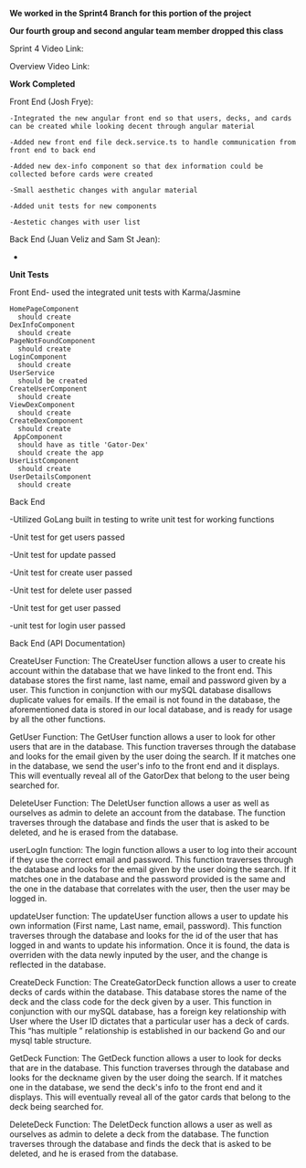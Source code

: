 **We worked in the Sprint4 Branch for this portion of the project**

**Our fourth group and second angular team member dropped this class**

Sprint 4 Video Link:

Overview Video Link: 

**Work Completed**

  Front End (Josh Frye):
    
    -Integrated the new angular front end so that users, decks, and cards can be created while looking decent through angular material
    
    -Added new front end file deck.service.ts to handle communication from front end to back end
    
    -Added new dex-info component so that dex information could be collected before cards were created
    
    -Small aesthetic changes with angular material
    
    -Added unit tests for new components
    
    -Aestetic changes with user list
    
    
    
 Back End (Juan Veliz and Sam St Jean):
   
   - 
   
**Unit Tests**

Front End- used the integrated unit tests with Karma/Jasmine
  
    HomePageComponent
      should create
    DexInfoComponent
      should create
    PageNotFoundComponent
      should create
    LoginComponent
      should create
    UserService
      should be created
    CreateUserComponent
      should create
    ViewDexComponent
      should create
    CreateDexComponent
      should create
     AppComponent
      should have as title 'Gator-Dex'
      should create the app
    UserListComponent
      should create
    UserDetailsComponent
      should create
    
Back End

-Utilized GoLang built in testing to write unit test for working functions

-Unit test for get users passed

-Unit test for update passed

-Unit test for create user passed 

-Unit test for delete user passed

-Unit test for get user passed

-unit test for login user passed



Back End (API Documentation)

CreateUser Function:
The CreateUser function allows a user to create his account within the database that we have linked to the front end. This database stores the first name, last name, email and password given by a user. This function in conjunction with our mySQL database disallows duplicate values for emails. If the email is not found in the database, the aforementioned data is stored in our local database, and is ready for usage by all the other functions.

GetUser Function:
The GetUser function allows a user to look for other users that are in the database. This function traverses through the database and looks for the email given by the user doing the search. If it matches one in the database, we send the user's info to the front end and it displays. This will eventually reveal all of the GatorDex that belong to the user being searched for.

DeleteUser Function:
The DeletUser function allows a user as well as ourselves as admin to delete an account from the database. The function traverses through the database and finds the user that is asked to be deleted, and he is erased from the database.

userLogIn function:
The login function allows a user to log into their account if they use the correct email and password. This function traverses through the database and looks for the email given by the user doing the search. If it matches one in the database and the password provided is the same and the one in the database that correlates with the user, then the user may be logged in. 

updateUser function: 
The updateUser function allows a user to update his own information (First name, Last name, email, password). This function traverses through the database and looks for the id of the user that has logged in and wants to update his information. Once it is found, the data is overriden with the data newly inputed by the user, and the change is reflected in the database. 

CreateDeck Function:
The CreateGatorDeck function allows a user to create decks of cards within the database. This database stores the name of the deck and the class code for the deck given by a user. This function in conjunction with our mySQL database, has a foreign key relationship with User where the User ID dictates that a particular user has a deck of cards. This “has multiple ” relationship is established in our backend Go and our mysql table structure. 

GetDeck Function:
The GetDeck function allows a user to look for decks that are in the database. This function traverses through the database and looks for the deckname given by the user doing the search. If it matches one in the database, we send the deck's info to the front end and it displays. This will eventually reveal all of the gator cards that belong to the deck being searched for.

DeleteDeck Function:
The DeletDeck function allows a user as well as ourselves as admin to delete a deck from the database. The function traverses through the database and finds the deck that is asked to be deleted, and he is erased from the database.
